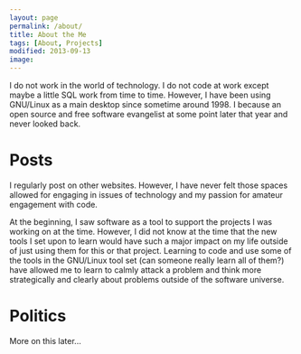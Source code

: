 ```yaml
---
layout: page
permalink: /about/
title: About the Me
tags: [About, Projects]
modified: 2013-09-13
image:
---
```


I do not work in the world of technology. I do not code at work except maybe a little SQL work from time to time. However, I have been using GNU/Linux as a main desktop since sometime around 1998. I because an open source and free software evangelist at some point later that year and never looked back.



# Posts

I regularly post on other websites. However, I have never felt those spaces allowed for engaging in issues of technology and my passion for amateur engagement with code.

At the beginning, I saw software as a tool to support the projects I was working on at the time. However, I did not know at the time that the new tools I set upon to learn would have such a major impact on my life outside of just using them for this or that project. Learning to code and use some of the tools in the GNU/Linux tool set (can someone really learn all of them?) have allowed me to learn to calmly attack a problem and think more strategically and clearly about problems outside of the software universe.

# Politics

More on this later...
